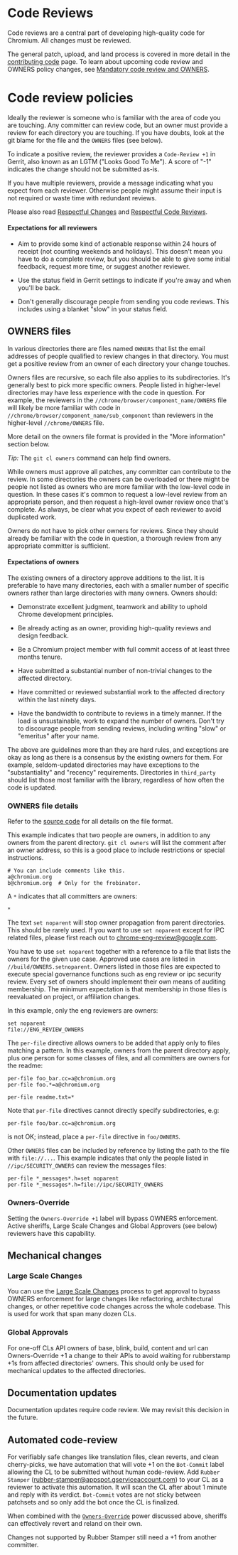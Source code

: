 # Code Reviews

Code reviews are a central part of developing high-quality code for Chromium.
All changes must be reviewed.

The general patch, upload, and land process is covered in more detail in the
[contributing code](contributing.md) page. To learn about upcoming code review
and OWNERS policy changes, see
[Mandatory code review and OWNERS](code_review_owners.md).

# Code review policies

Ideally the reviewer is someone who is familiar with the area of code you are
touching. Any committer can review code, but an owner must provide a review
for each directory you are touching. If you have doubts, look at the git blame
for the file and the `OWNERS` files (see below).

To indicate a positive review, the reviewer provides a `Code-Review +1` in
Gerrit, also known as an LGTM ("Looks Good To Me"). A score of "-1" indicates
the change should not be submitted as-is.

If you have multiple reviewers, provide a message indicating what you expect
from each reviewer. Otherwise people might assume their input is not required
or waste time with redundant reviews.

Please also read [Respectful Changes](cl_respect.md) and
[Respectful Code Reviews](cr_respect.md).

#### Expectations for all reviewers

  * Aim to provide some kind of actionable response within 24 hours of receipt
    (not counting weekends and holidays). This doesn't mean you have to do a
    complete review, but you should be able to give some initial feedback,
    request more time, or suggest another reviewer.

  * Use the status field in Gerrit settings to indicate if you're away and when
    you'll be back.

  * Don't generally discourage people from sending you code reviews. This
    includes using a blanket "slow" in your status field.

## OWNERS files

In various directories there are files named `OWNERS` that list the email
addresses of people qualified to review changes in that directory. You must
get a positive review from an owner of each directory your change touches.

Owners files are recursive, so each file also applies to its subdirectories.
It's generally best to pick more specific owners. People listed in higher-level
directories may have less experience with the code in question. For example,
the reviewers in the `//chrome/browser/component_name/OWNERS` file will likely
be more familiar with code in `//chrome/browser/component_name/sub_component`
than reviewers in the higher-level `//chrome/OWNERS` file.

More detail on the owners file format is provided in the "More information"
section below.

*Tip:* The `git cl owners` command can help find owners.

While owners must approve all patches, any committer can contribute to the
review. In some directories the owners can be overloaded or there might be
people not listed as owners who are more familiar with the low-level code in
question. In these cases it's common to request a low-level review from an
appropriate person, and then request a high-level owner review once that's
complete. As always, be clear what you expect of each reviewer to avoid
duplicated work.

Owners do not have to pick other owners for reviews. Since they should already
be familiar with the code in question, a thorough review from any appropriate
committer is sufficient.

#### Expectations of owners

The existing owners of a directory approve additions to the list. It is
preferable to have many directories, each with a smaller number of specific
owners rather than large directories with many owners. Owners should:

  * Demonstrate excellent judgment, teamwork and ability to uphold Chrome
    development principles.

  * Be already acting as an owner, providing high-quality reviews and design
    feedback.

  * Be a Chromium project member with full commit access of at least three
    months tenure.

  * Have submitted a substantial number of non-trivial changes to the affected
    directory.

  * Have committed or reviewed substantial work to the affected directory
    within the last ninety days.

  * Have the bandwidth to contribute to reviews in a timely manner. If the load
    is unsustainable, work to expand the number of owners. Don't try to
    discourage people from sending reviews, including writing "slow" or
    "emeritus" after your name.

The above are guidelines more than they are hard rules, and exceptions are
okay as long as there is a consensus by the existing owners for them.
For example, seldom-updated directories may have exceptions to the
"substantiality" and "recency" requirements. Directories in `third_party`
should list those most familiar with the library, regardless of how often
the code is updated.

### OWNERS file details

Refer to the [source code](https://chromium.googlesource.com/chromium/tools/depot_tools/+/master/owners.py)
for all details on the file format.

This example indicates that two people are owners, in addition to any owners
from the parent directory. `git cl owners` will list the comment after an
owner address, so this is a good place to include restrictions or special
instructions.
```
# You can include comments like this.
a@chromium.org
b@chromium.org  # Only for the frobinator.
```

A `*` indicates that all committers are owners:
```
*
```

The text `set noparent` will stop owner propagation from parent directories.
This should be rarely used. If you want to use `set noparent` except for IPC
related files, please first reach out to chrome-eng-review@google.com.

You have to use `set noparent` together with a reference to a file that lists
the owners for the given use case. Approved use cases are listed in
`//build/OWNERS.setnoparent`. Owners listed in those files are expected to
execute special governance functions such as eng review or ipc security review.
Every set of owners should implement their own means of auditing membership. The
minimum expectation is that membership in those files is reevaluated on
project, or affiliation changes.

In this example, only the eng reviewers are owners:
```
set noparent
file://ENG_REVIEW_OWNERS
```

The `per-file` directive allows owners to be added that apply only to files
matching a pattern. In this example, owners from the parent directory
apply, plus one person for some classes of files, and all committers are
owners for the readme:
```
per-file foo_bar.cc=a@chromium.org
per-file foo.*=a@chromium.org

per-file readme.txt=*
```

Note that `per-file` directives cannot directly specify subdirectories, e.g:
```
per-file foo/bar.cc=a@chromium.org
```

is not OK; instead, place a `per-file` directive in `foo/OWNERS`.

Other `OWNERS` files can be included by reference by listing the path to the
file with `file://...`. This example indicates that only the people listed in
`//ipc/SECURITY_OWNERS` can review the messages files:
```
per-file *_messages*.h=set noparent
per-file *_messages*.h=file://ipc/SECURITY_OWNERS
```

### Owners-Override

Setting the `Owners-Override +1` label will bypass OWNERS enforcement. Active
sheriffs, Large Scale Changes and Global Approvers (see below) reviewers have
this capability.

## Mechanical changes

### Large Scale Changes
You can use the [Large Scale Changes](process/lsc/large_scale_changes.md)
process to get approval to bypass OWNERS enforcement for large changes like
refactoring, architectural changes, or other repetitive code changes across the
whole codebase. This is used for work that span many dozen CLs.

### Global Approvals
For one-off CLs API owners of base, blink, build, content and url can
Owners-Override +1 a change to their APIs to avoid waiting for rubberstamp +1s
from affected directories' owners. This should only be used for mechanical
updates to the affected directories.

## Documentation updates

Documentation updates require code review. We may revisit this decision in the
future.

## Automated code-review

For verifiably safe changes like translation files, clean reverts, and clean
cherry-picks, we have automation that will vote +1 on the `Bot-Commit` label
allowing the CL to be submitted without human code-review. Add `Rubber Stamper`
(rubber-stamper@appspot.gserviceaccount.com) to your CL as a reviewer to
activate this automation. It will scan the CL after about 1 minute and reply
with its verdict. `Bot-Commit` votes are not sticky between patchsets and so
only add the bot once the CL is finalized.

When combined with the [`Owners-Override`](#owners_override) power discussed
above, sheriffs can effectively revert and reland on their own.

Changes not supported by Rubber Stamper still need a +1 from another
committer.
